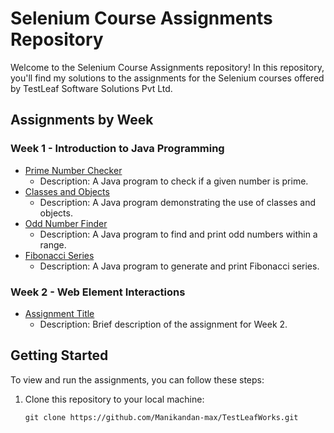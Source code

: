 # Selenium Course Assignments Repository

Welcome to the Selenium Course Assignments repository! In this repository, you'll find my solutions to the assignments for the Selenium courses offered by TestLeaf Software Solutions Pvt Ltd.

## Assignments by Week

### Week 1 - Introduction to Java Programming

- [Prime Number Checker](Week1/PrimeNumberChecker.java)
  - Description: A Java program to check if a given number is prime.
- [Classes and Objects](Week1/ClassesAndObjects.java)
  - Description: A Java program demonstrating the use of classes and objects.
- [Odd Number Finder](Week1/OddNumberFinder.java)
  - Description: A Java program to find and print odd numbers within a range.
- [Fibonacci Series](Week1/FibonacciSeries.java)
  - Description: A Java program to generate and print Fibonacci series.

### Week 2 - Web Element Interactions

- [Assignment Title](Week2/FileName.java)
  - Description: Brief description of the assignment for Week 2.

<!-- Add more weeks and assignments as needed -->

## Getting Started

To view and run the assignments, you can follow these steps:

1. Clone this repository to your local machine:

   ```bash[
   git clone https://github.com/Manikandan-max/TestLeafWorks.git
